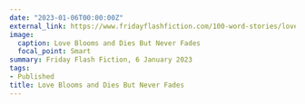```yaml
---
date: "2023-01-06T00:00:00Z"
external_link: https://www.fridayflashfiction.com/100-word-stories/love-blooms-and-dies-but-never-fades-by-fiona-h-evans
image:
  caption: Love Blooms and Dies But Never Fades 
  focal_point: Smart
summary: Friday Flash Fiction, 6 January 2023
tags:
- Published
title: Love Blooms and Dies But Never Fades
---
```

<!--
https://unsplash.com/photos/PVSz4a6V0jg?utm_source=unsplash&utm_medium=referral&utm_content=creditShareLink
-->